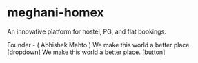 # meghani-homex
An innovative platform for hostel, PG, and flat bookings.

Founder - ( Abhishek Mahto )
We make this world a better place. [dropdown]
We make this world a better place. [button]
